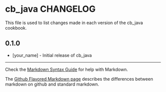 # cb_java CHANGELOG

This file is used to list changes made in each version of the cb_java cookbook.

## 0.1.0
- [your_name] - Initial release of cb_java

- - -
Check the [Markdown Syntax Guide](http://daringfireball.net/projects/markdown/syntax) for help with Markdown.

The [Github Flavored Markdown page](http://github.github.com/github-flavored-markdown/) describes the differences between markdown on github and standard markdown.
